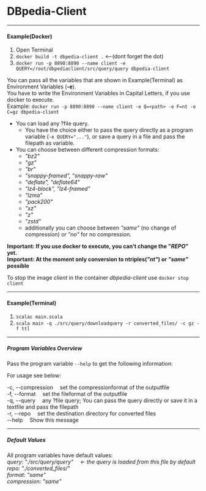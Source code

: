 # DBpedia-Client
***

#### Example(Docker)

1. Open Terminal
2. `docker build -t dbpedia-client .`    <--(dont forget the dot)
3. `docker run -p 8890:8890 --name client -e QUERY=/root/dbpediaclient/src/query/query dbpedia-client`

You can pass all the variables that are shown in Example(Terminal) as Environment Variables (**-e**).  
You have to write the Environment Variables in Capital Letters, if you use docker to execute.  
Example: `docker run -p 8890:8890 --name client -e Q=<path> -e F=nt -e C=gz dbpedia-client`

+ You can load any ?file query. 
    - You have the choice either to pass the query directly as a program variable (`-e QUERY="..."`), or save a query in a file and pass the filepath as variable.
+ You can choose between different compression formats:
    - *"bz2"*
    - *"gz"*
    - *"br"*
    - *"snappy-framed", "snappy-raw"*  
    - *"deflate", "deflate64"*
    - *"lz4-block", "lz4-framed"*
    - *"lzma"*
    - *"pack200"*
    - *"xz"*
    - *"z"*
    - *"zstd"*  
    - additionally you can choose between *"same"* (no change of compression) or *"no"* for no compression.

**Important: If you use docker to execute, you can't change the "_REPO_" yet.**  
**Important: At the moment only conversion to ntriples(_"nt"_) or _"same"_ possible**

To stop the image *client* in the container *dbpedia-client* use `docker stop client`

***
#### Example(Terminal)   

1. ```scalac main.scala```    
2. ```scala main -q ./src/query/downloadquery -r converted_files/ -c gz -f ttl```

***

##### Program Variables Overview
Pass the program variable `--help` to get the following information:  

For usage see below:  
    
  -c, --compression  <arg>  &emsp;set the compressionformat of the outputfile  
  -f, --format  <arg>       &emsp;set the fileformat of the outputfile  
  -q, --query  <arg>        &emsp;any ?file query; You can pass the query directly or save it in a textfile and pass the filepath  
  -r, --repo  <arg>         &emsp;set the destination directory for converted files  
      --help                &emsp;Show this message  
      
***

##### Default Values
All program variables have default values:  
*query: "./src/query/query" &emsp;<- the query is loaded from this file by default  
repo: "./converted_files/"  
format: "same"  
compression: "same"*  


